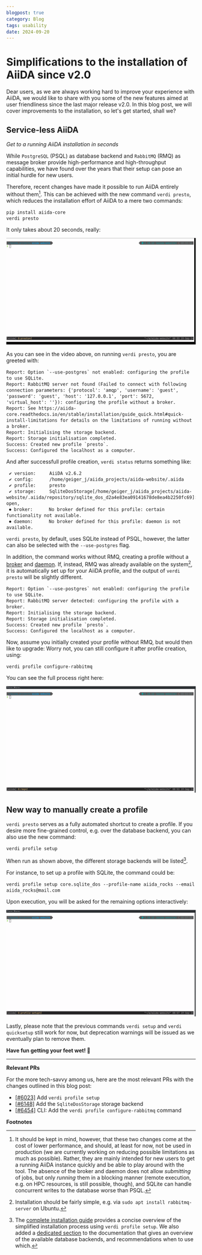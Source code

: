 ```yaml
---
blogpost: true
category: Blog
tags: usability
date: 2024-09-20
---
```


# Simplifications to the installation of AiiDA since v2.0

Dear users, as we are always working hard to improve your experience with AiiDA, we would like to share with you some of
the new features aimed at user friendliness since the last major release v2.0. In this blog post, we will cover
improvements to the installation, so let's get started, shall we?

## Service-less AiiDA

_Get to a running AiiDA installation in seconds_

While `PostgreSQL` (PSQL) as database backend and `RabbitMQ` (RMQ) as message broker provide high-performance and
high-throughput capabilities, we have found over the years that their setup can pose an initial hurdle for new users.

Therefore, recent changes have made it possible to run AiiDA entirely without them[^1]. This can be achieved with the
new command `verdi presto`, which reduces the installation effort of AiiDA to a mere two commands:

```shell
pip install aiida-core
verdi presto
```

It only takes about 20 seconds, really:

![From zero to AiiDA profile in 20 seconds](./_gifs/verdi-presto-white-10fps-2160p.gif)

As you can see in the video above, on running `verdi presto`, you are greeted with:

```shell
Report: Option `--use-postgres` not enabled: configuring the profile to use SQLite.
Report: RabbitMQ server not found (Failed to connect with following connection parameters: {'protocol': 'amqp', 'username': 'guest', 'password': 'guest', 'host': '127.0.0.1', 'port': 5672, 'virtual_host': ''}): configuring the profile without a broker.
Report: See https://aiida-core.readthedocs.io/en/stable/installation/guide_quick.html#quick-install-limitations for details on the limitations of running without a broker.
Report: Initialising the storage backend.
Report: Storage initialisation completed.
Success: Created new profile `presto`.
Success: Configured the localhost as a computer.
```

And after successfull profile creation, `verdi status` returns something like:

```shell
 ✔ version:     AiiDA v2.6.2
 ✔ config:      /home/geiger_j/aiida_projects/aiida-website/.aiida
 ✔ profile:     presto
 ✔ storage:     SqliteDosStorage[/home/geiger_j/aiida_projects/aiida-website/.aiida/repository/sqlite_dos_d2a4e83ea09141678de8ea4b2250fc69]: open,
 ⏺ broker:      No broker defined for this profile: certain functionality not available.
 ⏺ daemon:      No broker defined for this profile: daemon is not available.
```

`verdi presto`, by default, uses SQLite instead of PSQL, however, the latter can also be selected with
the `--use-postgres` flag.

In addition, the command works without RMQ, creating a profile without a
[broker](https://aiida.readthedocs.io/projects/aiida-core/en/v2.6.2/topics/processes/usage.html#manipulating-processes)
and [daemon](https://aiida.readthedocs.io/projects/aiida-core/en/v2.6.2/topics/daemon.html#daemon). If, instead, RMQ was
already available on the system[^2], it is automatically set up for your AiiDA profile, and the output of `verdi presto`
will be slightly different.

```shell
Report: Option `--use-postgres` not enabled: configuring the profile to use SQLite.
Report: RabbitMQ server detected: configuring the profile with a broker.
Report: Initialising the storage backend.
Report: Storage initialisation completed.
Success: Created new profile `presto`.
Success: Configured the localhost as a computer.
```

Now, assume you initially created your profile without RMQ, but would then like to upgrade: Worry not, you can still
configure it after profile creation, using:

```shell
verdi profile configure-rabbitmq
```

You can see the full process right here:

![Upgrade profile with RMQ down the road](./_gifs/configure-rabbitmq-white-10fps-2160p.gif)

## New way to manually create a profile

`verdi presto` serves as a fully automated shortcut to create a profile. If you desire more fine-grained control,
e.g. over the database backend, you can also use the new command:

```shell
verdi profile setup
```

When run as shown above, the different storage backends will be listed[^3].

For instance, to set up a profile with SQLite, the command could be:

```shell
verdi profile setup core.sqlite_dos --profile-name aiida_rocks --email aiida_rocks@mail.com
```

Upon execution, you will be asked for the remaining options interactively:

![Create a profile with `verdi profile setup`](./_gifs/verdi-profile-setup-white-10fps-2160p.gif)

Lastly, please note that the previous commands `verdi setup` and `verdi quicksetup` still work for now, but deprecation
warnings will be issued as we eventually plan to remove them.

**Have fun getting your feet wet! 🚀**

---

**Relevant PRs**

For the more tech-savvy among us, here are the most relevant PRs with the changes outlined in this blog post:

- [[#6023]](https://github.com/aiidateam/aiida-core/pull/6023) Add `verdi profile setup`
- [[#6148]](https://github.com/aiidateam/aiida-core/pull/6148) Add the `SqliteDosStorage` storage backend
- [[#6454]](https://github.com/aiidateam/aiida-core/pull/6454) CLI: Add the `verdi profile configure-rabbitmq` command

**Footnotes**

[^1]:
    It should be kept in mind, however, that these two changes come at the cost of lower performance, and should, at
    least for now, not be used in production (we are currently working on reducing possible limitations as much as
    possible). Rather, they are mainly intended for new users to get a running AiiDA instance quickly and be able to
    play around with the tool. The absence of the broker and daemon does not allow *submitting* of jobs, but only
    *running* them in a blocking manner (remote execution, e.g. on HPC resources, is still possible, though), and SQLite
    can handle concurrent writes to the database worse than PSQL.

[^2]:
    Installation should be fairly simple, e.g. via `sudo apt install rabbitmq-server` on Ubuntu.

[^3]:
    The [complete installation
    guide](https://aiida.readthedocs.io/projects/aiida-core/en/v2.6.2/installation/guide_complete.html) provides a
    concise overview of the simplified installation process using `verdi profile setup`. We also added a [dedicated
    section](https://aiida.readthedocs.io/projects/aiida-core/en/v2.6.2/topics/storage.html) to the
    documentation that gives an overview of the available database backends, and recommendations when to use which.
